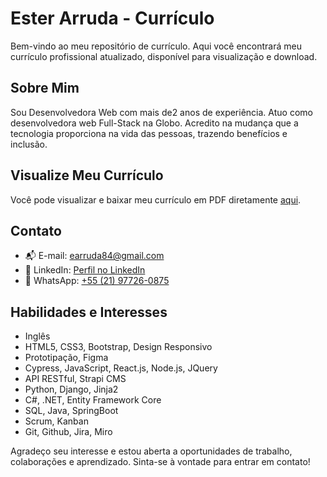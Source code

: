 # Ester Arruda - Currículo

Bem-vindo ao meu repositório de currículo. Aqui você encontrará meu currículo profissional atualizado, disponível para visualização e download.

## Sobre Mim

Sou Desenvolvedora Web com mais de2 anos de experiência. Atuo como desenvolvedora web Full-Stack na Globo. 
Acredito na mudança que a tecnologia proporciona na vida das pessoas, trazendo benefícios e inclusão.

## Visualize Meu Currículo

Você pode visualizar e baixar meu currículo em PDF diretamente [aqui](https://ester-arruda.github.io/Curriculo/).

## Contato

- 📬 E-mail: [earruda84@gmail.com](mailto:earruda84@gmail.com)
- 🔗 LinkedIn: [Perfil no LinkedIn](https://www.linkedin.com/in/ester-arruda-lemes)
- 📱 WhatsApp: [+55 (21) 97726-0875](https://wa.me/5521977260875)

## Habilidades e Interesses

- Inglês 
- HTML5, CSS3, Bootstrap, Design Responsivo
- Prototipação, Figma
- Cypress, JavaScript, React.js, Node.js, JQuery
- API RESTful, Strapi CMS
- Python, Django, Jinja2
- C#, .NET, Entity Framework Core
- SQL, Java, SpringBoot
- Scrum, Kanban
- Git, Github, Jira, Miro

Agradeço seu interesse e estou aberta a oportunidades de trabalho, colaborações e aprendizado. Sinta-se à vontade para entrar em contato!

